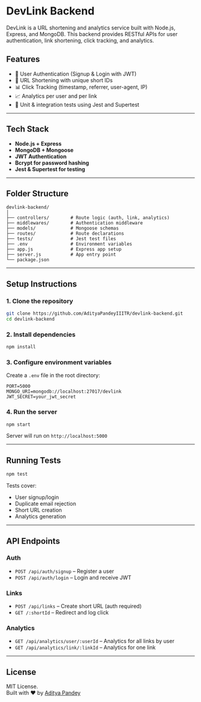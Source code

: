 
# DevLink Backend

DevLink is a URL shortening and analytics service built with Node.js, Express, and MongoDB. This backend provides RESTful APIs for user authentication, link shortening, click tracking, and analytics.

## Features

- 🔐 User Authentication (Signup & Login with JWT)
- 🔗 URL Shortening with unique short IDs
- 📊 Click Tracking (timestamp, referrer, user-agent, IP)
- 📈 Analytics per user and per link
- 🧪 Unit & integration tests using Jest and Supertest

---

## Tech Stack

- **Node.js + Express**
- **MongoDB + Mongoose**
- **JWT Authentication**
- **Bcrypt for password hashing**
- **Jest & Supertest for testing**

---

## Folder Structure

```
devlink-backend/
│
├── controllers/        # Route logic (auth, link, analytics)
├── middlewares/        # Authentication middleware
├── models/             # Mongoose schemas
├── routes/             # Route declarations
├── tests/              # Jest test files
├── .env                # Environment variables
├── app.js              # Express app setup
├── server.js           # App entry point
└── package.json
```

---

## Setup Instructions

### 1. Clone the repository

```bash
git clone https://github.com/AdityaPandeyIIITR/devlink-backend.git
cd devlink-backend
```

### 2. Install dependencies

```bash
npm install
```

### 3. Configure environment variables

Create a `.env` file in the root directory:

```env
PORT=5000
MONGO_URI=mongodb://localhost:27017/devlink
JWT_SECRET=your_jwt_secret
```

### 4. Run the server

```bash
npm start
```

Server will run on `http://localhost:5000`

---

## Running Tests

```bash
npm test
```

Tests cover:
- User signup/login
- Duplicate email rejection
- Short URL creation
- Analytics generation

---

## API Endpoints

### Auth
- `POST /api/auth/signup` – Register a user
- `POST /api/auth/login` – Login and receive JWT

### Links
- `POST /api/links` – Create short URL (auth required)
- `GET /:shortId` – Redirect and log click

### Analytics
- `GET /api/analytics/user/:userId` – Analytics for all links by user
- `GET /api/analytics/link/:linkId` – Analytics for one link

---

## License

MIT License.  
Built with ❤️ by [Aditya Pandey](https://github.com/AdityaPandeyIIITR)
